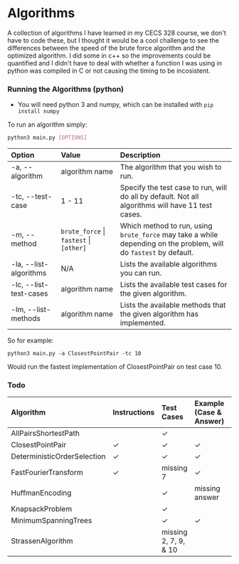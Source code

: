 # Algorithms

A collection of algorithms I have learned in my CECS 328 course, we don't have to code these, but I thought it would be a cool challenge to see the differences between the speed of the brute force algorithm and the optimized algorithm.
I did some in c++ so the improvements could be quantified and I didn't have to deal with whether a function I was using in python was compiled in C or not causing the timing to be incosistent.

### Running the Algorithms (python)

* You will need python 3 and numpy, which can be installed with `pip install numpy`

To run an algorithm simply:
```bash
python3 main.py [OPTIONS]
```

| Option                 | Value                                   | Description                                                                                                       |
|:-----------------------|:----------------------------------------|:------------------------------------------------------------------------------------------------------------------|
| -a, --algorithm        | algorithm name                          | The algorithm that you wish to run.                                                                               |
| -tc, --test-case       | 1 - 11                                  | Specify the test case to run, will do all by default. Not all algorithms will have 11 test cases.                 |
| -m, --method           | `brute_force` \| `fastest` \| `[other]` | Which method to run, using `brute_force` may take a while depending on the problem, will do `fastest` by default. |
| -la, --list-algorithms | N/A                                     | Lists the available algorithms you can run.                                                                       |
| -lc, --list-test-cases | algorithm name                          | Lists the available test cases for the given algorithm.                                                           |
| -lm, --list-methods    | algorithm name                          | Lists the available methods that the given algorithm has implemented.                                             |

So for example:

```python3 main.py -a ClosestPointPair -tc 10```

Would run the fastest implementation of ClosestPointPair on test case 10.

### Todo

| Algorithm                   | Instructions | Test Cases            | Example (Case & Answer) | Brute Force | Fastest | Answers | Other Code |
|:----------------------------|:-------------|:----------------------|:------------------------|:------------|:--------|:--------|:-----------|
| AllPairsShortestPath        |              | ✓                     |                         |             |         | ✓       | ✓          |
| ClosestPointPair            | ✓            | ✓                     | ✓                       | ✓           | ✓       | ✓       | N/A        |
| DeterministicOrderSelection | ✓            | ✓                     | ✓                       |             |         | ✓       | ✓          |
| FastFourierTransform        | ✓            | missing 7             | ✓                       |             |         |         |            |
| HuffmanEncoding             |              | ✓                     | missing answer          |             |         | ✓       | ✓          |
| KnapsackProblem             |              | ✓                     |                         |             |         | ✓       | ✓          |
| MinimumSpanningTrees        |              | ✓                     | ✓                       |             |         | ✓       | ✓          |
| StrassenAlgorithm           |              | missing 2, 7, 9, & 10 |                         | ✓           | ✓       | ✓       | N/A        |
